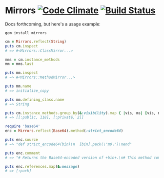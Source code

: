 # Mirrors [![Code Climate](https://codeclimate.com/github/Shopify/mirrors/badges/gpa.svg)](https://codeclimate.com/github/Shopify/mirrors) [![Build Status](https://travis-ci.org/Shopify/mirrors.svg?branch=master)](https://travis-ci.org/Shopify/mirrors)

Docs forthcoming, but here's a usage example:

```
gem install mirrors
```

```ruby
cm = Mirrors.reflect(String)
puts cm.inspect
# => #<Mirrors::ClassMirror...>

mms = cm.instance_methods
mm = mms.last

puts mm.inspect
# => #<Mirrors::MethodMirror...>

puts mm.name
# => initialize_copy

puts mm.defining_class.name
# => String

puts cm.instance_methods.group_by(&:visibility).map { |vis, ms| [vis, ms.count] }
# => [[:public, 118], [:private, 2]]

require 'base64'
enc = Mirrors.reflect(Base64).method(:strict_encode64)

puts enc.source
# => "def strict_encode64(bin)\n  [bin].pack(\"m0\")\nend"

puts enc.comment
# => "# Returns the Base64-encoded version of +bin+.\n# This method complies with RFC 4648.\n# No line feeds are added.\n"

puts enc.references.map(&:message)
# => [:pack]
```
